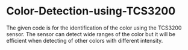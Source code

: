 # Color-Detection-using-TCS3200
The given code is for the identification of the color using the TCS3200 sensor. The sensor can detect wide ranges of the color but it will be efficient when detecting of other colors with different intensity. 
